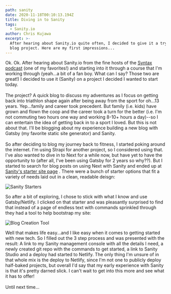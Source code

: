 ```yaml
---
path: sanity
date: 2020-11-18T00:10:13.194Z
title: Diving in to Sanity
tags:
  - Sanity.io
author: Chris Kujawa
excerpt: >-
  After hearing about Sanity.io quite often, I decided to give it a try on a new
  blog project. Here are my first impressions...
---
```

Ok. Ok. After hearing about Sanity.io from the fine hosts of the [Syntax podcast](https://syntax.fm) (one of my favorites!) and starting into it through a course that I'm working through (yeah...a bit of a fan boy. What can I say? Those two are great!) I decided to use it (Sanity) on a project I decided I wanted to start today. \
\
The project? A quick blog to discuss my adventures as I focus on getting back into triathlon shape again after being away from the sport for oh...13 years. Yep...family and career took precedent. But family (i.e. kids) have grown and flown the coop and the career took a turn for the better (i.e. I'm not commuting two hours one way and working 8-10+ hours a day)--so I can entertain the idea of getting back in to a sport I loved. But this is not about that. I'll be blogging about my experience building a new blog with Gatsby (my favorite static site generator) and Sanity. \
\
So after deciding to blog my journey back to fitness, I started poking around the internet. I'm using Strapi for another project, so I considered using that. I've also wanted to dive in to Next for a while now, but have yet to have the opportunity to (after all, I've been using Gatsby for 2 years so why??). But I started to search for blog posts on using Next with Sanity and ended up at [Sanity's starter site page](https://create.sanity.io/) . There were a bunch of starter options that fit a variety of needs laid out in a clean, readable deisgn:

![Sanity Starters](assets/screenshot-create.sanity.io-2020.11.17-20_00_53.png "Sanity Starter Page")

So after a bit of exploring, I chose to stick with what I know and use Gatsby/Netlify. I clicked on that starter and was pleasantly surprised to find that instead of a page of endless text with commands sprinkled through they had a tool to help bootstrap my site:

![Blog Creation Tool](assets/screenshot-create.sanity.io-2020.11.17-20_07_47.png "Blog Creation Tool")

Well that makes life easy...and I like easy when it comes to getting started with new tech. So I filled out the 3 step process and was  presented with the result: A link to my Sanity management console with all the details I need, a newly created git repo with the commands to get started, a link to Sanity Studio and a deploy had started to Netlify. The only thing I'm unsure of in that whole mix is the deploy to Netlify, since I'm not one to publicly deploy half-baked projects, but overall I'd say that my early experience with Sanity is that it's pretty darned slick. I can't wait to get into this more and see what it has to offer!\
\
Until next time...